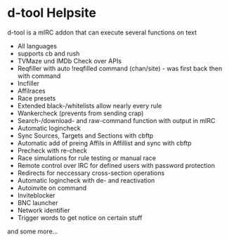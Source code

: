 # d-tool Helpsite
d-tool is a mIRC addon that can execute several functions on text

- All languages
- supports cb and rush
- TVMaze und IMDb Check over APIs
- Reqfiller with auto !reqfilled command (chan/site) - was first back then with command
- Incfiller
- Affilraces
- Race presets
- Extended black-/whitelists allow nearly every rule
- Wankercheck (prevents from sending crap)
- Search-/download- and raw-command function with output in mIRC
- Automatic logincheck
- Sync Sources, Targets and Sections with cbftp
- Automatic add of preing Affils in Affillist and sync with cbftp
- Precheck with re-check
- Race simulations for rule testing or manual race
- Remote control over IRC for defined users with password protection
- Redirects for neccessary cross-section operations
- Automatic logincheck with de- and reactivation
- Autoinvite on command
- Inviteblocker
- BNC launcher
- Network identifier
- Trigger words to get notice on certain stuff

and some more...

